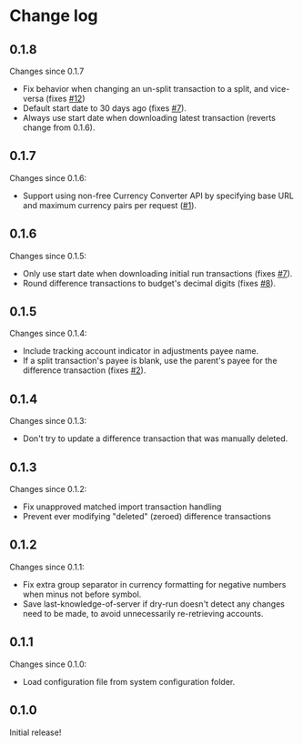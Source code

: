 # Change log


## 0.1.8

Changes since 0.1.7
- Fix behavior when changing an un-split transaction to a split, and vice-versa
  (fixes
  [#12](https://github.com/borsboom/foreign-currency-accounts-for-ynab/issues/12))
- Default start date to 30 days ago (fixes
  [#7](https://github.com/borsboom/foreign-currency-accounts-for-ynab/issues/7)).
- Always use start date when downloading latest transaction (reverts change
  from 0.1.6).

## 0.1.7

Changes since 0.1.6:
- Support using non-free Currency Converter API by specifying base URL and
  maximum currency pairs per request
  ([#1](https://github.com/borsboom/foreign-currency-accounts-for-ynab/issues/1)).


## 0.1.6

Changes since 0.1.5:
- Only use start date when downloading initial run transactions (fixes
  [#7](https://github.com/borsboom/foreign-currency-accounts-for-ynab/issues/7)).
- Round difference transactions to budget's decimal digits (fixes
  [#8](https://github.com/borsboom/foreign-currency-accounts-for-ynab/issues/8)).


## 0.1.5

Changes since 0.1.4:
- Include tracking account indicator in adjustments payee name.
- If a split transaction's payee is blank, use the parent's payee for the
  difference transaction (fixes
  [#2](https://github.com/borsboom/foreign-currency-accounts-for-ynab/issues/2)).


## 0.1.4

Changes since 0.1.3:
- Don't try to update a difference transaction that was manually deleted.


## 0.1.3

Changes since 0.1.2:
- Fix unapproved matched import transaction handling
- Prevent ever modifying "deleted" (zeroed) difference transactions


## 0.1.2

Changes since 0.1.1:
- Fix extra group separator in currency formatting for negative numbers when
  minus not before symbol.
- Save last-knowledge-of-server if dry-run doesn't detect any changes need to
  be made, to avoid unnecessarily re-retrieving accounts.


## 0.1.1

Changes since 0.1.0:
- Load configuration file from system configuration folder.


## 0.1.0

Initial release!
